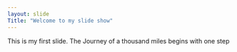 ```yaml
---
layout: slide
Title: "Welcome to my slide show"
---
```

This is my first slide.
The Journey of a thousand miles begins with one step
